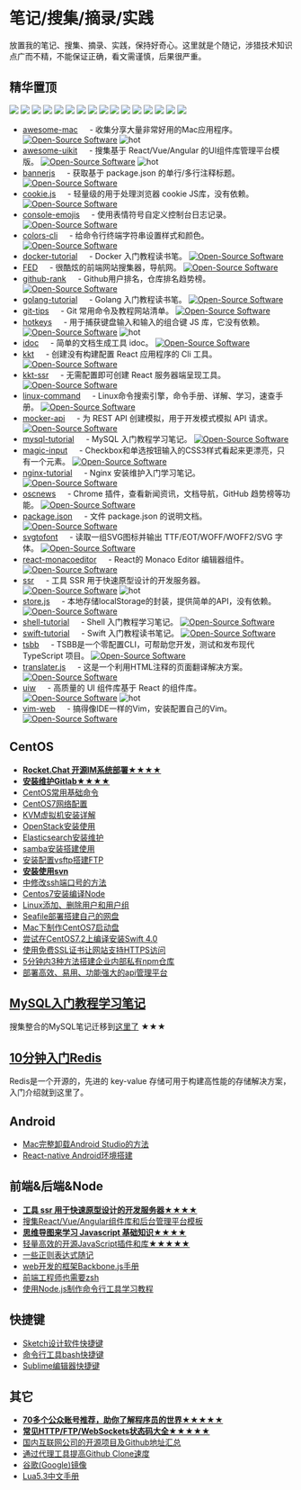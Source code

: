 # 笔记/搜集/摘录/实践

放置我的笔记、搜集、摘录、实践，保持好奇心。这里就是个随记，涉猎技术知识点广而不精，不能保证正确，看文需谨慎，后果很严重。

## 精华置顶

<p>
<a href="https://github.com/jaywcjlove/awesome-mac"><img src="banner/awesome-mac.svg" /></a>
<a href="https://github.com/jaywcjlove/linux-command"><img src="banner/linux-command.svg" /></a>
<a href="https://github.com/jaywcjlove/github-rank"><img src="banner/github-rank.svg" /></a>
<a href="https://github.com/jaywcjlove/ssr"><img src="banner/ssr.svg" /></a>
<a href="https://github.com/uiwjs/uiw"><img src="banner/uiw.svg" /></a>
<a href="https://github.com/jaywcjlove/git-tips"><img src="banner/git-tips.svg" /></a>
<a href="https://github.com/jaywcjlove/vim-web"><img src="banner/vim-web.svg" /></a>
<a href="https://github.com/jaywcjlove/mysql-tutorial"><img src="banner/mysql.svg" /></a>
<a href="https://github.com/jaywcjlove/oscnews"><img src="banner/oscnews.svg" /></a>
<a href="https://github.com/jaywcjlove/mocker-api"><img src="banner/mocker-api.svg" /></a>
<a href="https://github.com/jaywcjlove/translater.js"><img src="banner/translater.js.svg" /></a>
<a href="https://github.com/jaywcjlove/hotkeys"><img src="banner/hotkeys.svg" /></a>
<a href="https://github.com/jaywcjlove/kkt-ssr"><img src="banner/kkt-ssr.svg" /></a>
<a href="https://github.com/jaywcjlove/rdoc"><img src="banner/rdoc.svg" /></a>
<a href="https://github.com/jaywcjlove/nginx-tutorial"><img src="banner/nginx-tutorial.svg" /></a>
<a href="https://github.com/jaywcjlove/docker-tutorial"><img src="banner/docker-tutorial.svg" /></a>
</p>

- [awesome-mac](https://jaywcjlove.github.io/awesome-mac) <img align="bottom" height="13" src="https://img.shields.io/github/stars/jaywcjlove/awesome-mac.svg?label=" /> - 收集分享大量非常好用的Mac应用程序。 [![Open-Source Software][OSS Icon]](https://github.com/jaywcjlove/awesome-mac) ![hot][hot Icon]
- [awesome-uikit](https://github.com/jaywcjlove/awesome-uikit) <img align="bottom" height="13" src="https://img.shields.io/github/stars/jaywcjlove/awesome-uikit.svg?label=" /> - 搜集基于 React/Vue/Angular 的UI组件库管理平台模版。 [![Open-Source Software][OSS Icon]](https://github.com/jaywcjlove/awesome-uikit) ![hot][hot Icon]
- [bannerjs](https://github.com/jaywcjlove/bannerjs) <img align="bottom" height="13" src="https://img.shields.io/github/stars/jaywcjlove/bannerjs.svg?label=" /> - 获取基于 package.json 的单行/多行注释标题。 [![Open-Source Software][OSS Icon]](https://github.com/jaywcjlove/bannerjs)
- [cookie.js](https://github.com/jaywcjlove/cookie.js) <img align="bottom" height="13" src="https://img.shields.io/github/stars/jaywcjlove/cookie.js.svg?label=" /> - 轻量级的用于处理浏览器 cookie JS库，没有依赖。 [![Open-Source Software][OSS Icon]](https://github.com/jaywcjlove/cookie.js)
- [console-emojis](https://github.com/jaywcjlove/console-emojis) <img align="bottom" height="13" src="https://img.shields.io/github/stars/jaywcjlove/console-emojis.svg?label=" /> - 使用表情符号自定义控制台日志记录。 [![Open-Source Software][OSS Icon]](https://github.com/jaywcjlove/console-emojis)
- [colors-cli](https://github.com/jaywcjlove/colors-cli) <img align="bottom" height="13" src="https://img.shields.io/github/stars/jaywcjlove/colors-cli.svg?label=" /> - 给命令行终端字符串设置样式和颜色。 [![Open-Source Software][OSS Icon]](https://github.com/jaywcjlove/colors-cli)
- [docker-tutorial](https://github.com/jaywcjlove/docker-tutorial) <img align="bottom" height="13" src="https://img.shields.io/github/stars/jaywcjlove/docker-tutorial.svg?label=" /> - Docker 入门教程读书笔。 [![Open-Source Software][OSS Icon]](https://github.com/jaywcjlove/docker-tutorial)
- [FED](https://github.com/jaywcjlove/FED) <img align="bottom" height="13" src="https://img.shields.io/github/stars/jaywcjlove/FED.svg?label=" /> - 很酷炫的前端网站搜集器，导航网。 [![Open-Source Software][OSS Icon]](https://github.com/jaywcjlove/FED)
- [github-rank](http://jaywcjlove.github.io/github-rank/) <img align="bottom" height="13" src="https://img.shields.io/github/stars/jaywcjlove/github-rank.svg?label=" /> - Github用户排名，仓库排名趋势榜。 [![Open-Source Software][OSS Icon]](https://github.com/jaywcjlove/github-rank)
- [golang-tutorial](https://github.com/jaywcjlove/golang-tutorial) <img align="bottom" height="13" src="https://img.shields.io/github/stars/jaywcjlove/golang-tutorial.svg?label=" /> - Golang 入门教程读书笔。 [![Open-Source Software][OSS Icon]](https://github.com/jaywcjlove/golang-tutorial)
- [git-tips](https://github.com/jaywcjlove/git-tips) <img align="bottom" height="13" src="https://img.shields.io/github/stars/jaywcjlove/git-tips.svg?label=" /> - Git 常用命令及教程网站清单。 [![Open-Source Software][OSS Icon]](https://github.com/jaywcjlove/git-tips)
- [hotkeys](https://jaywcjlove.github.io/hotkeys/) <img align="bottom" height="13" src="https://img.shields.io/github/stars/jaywcjlove/hotkeys.svg?label=" /> - 用于捕获键盘输入和输入的组合键 JS 库，它没有依赖。 [![Open-Source Software][OSS Icon]](https://github.com/jaywcjlove/hotkeys) ![hot][hot Icon]
- [idoc](https://github.com/jaywcjlove/idoc) <img align="bottom" height="13" src="https://img.shields.io/github/stars/jaywcjlove/idoc.svg?label=" /> - 简单的文档生成工具 idoc。 [![Open-Source Software][OSS Icon]](https://github.com/jaywcjlove/idoc)
- [kkt](https://github.com/jaywcjlove/kkt) <img align="bottom" height="13" src="https://img.shields.io/github/stars/jaywcjlove/kkt.svg?label=" /> - 创建没有构建配置 React 应用程序的 Cli 工具。 [![Open-Source Software][OSS Icon]](https://github.com/jaywcjlove/kkt)
- [kkt-ssr](https://github.com/jaywcjlove/kkt-ssr) <img align="bottom" height="13" src="https://img.shields.io/github/stars/jaywcjlove/kkt-ssr.svg?label=" /> - 无需配置即可创建 React 服务器端呈现工具。 [![Open-Source Software][OSS Icon]](https://github.com/jaywcjlove/kkt-ssr)
- [linux-command](https://jaywcjlove.github.io/linux-command/) <img align="bottom" height="13" src="https://img.shields.io/github/stars/jaywcjlove/linux-command.svg?label=" /> - Linux命令搜索引擎，命令手册、详解、学习，速查手册。 [![Open-Source Software][OSS Icon]](https://github.com/jaywcjlove/linux-command)
- [mocker-api](https://jaywcjlove.github.io/mocker-api/) <img align="bottom" height="13" src="https://img.shields.io/github/stars/jaywcjlove/mocker-api.svg?label=" /> - 为 REST API 创建模拟，用于开发模式模拟 API 请求。 [![Open-Source Software][OSS Icon]](https://github.com/jaywcjlove/hotkeys)
- [mysql-tutorial](https://github.com/jaywcjlove/mysql-tutorial) <img align="bottom" height="13" src="https://img.shields.io/github/stars/jaywcjlove/mysql-tutorial.svg?label=" /> - MySQL 入门教程学习笔记。 [![Open-Source Software][OSS Icon]](https://github.com/jaywcjlove/mysql-tutorial)
- [magic-input](https://github.com/jaywcjlove/magic-input) <img align="bottom" height="13" src="https://img.shields.io/github/stars/jaywcjlove/magic-input.svg?label=" /> - Checkbox和单选按钮输入的CSS3样式看起来更漂亮，只有一个元素。 [![Open-Source Software][OSS Icon]](https://github.com/jaywcjlove/magic-input)
- [nginx-tutorial](https://github.com/jaywcjlove/nginx-tutorial) <img align="bottom" height="13" src="https://img.shields.io/github/stars/jaywcjlove/nginx-tutorial.svg?label=" /> - Nginx 安装维护入门学习笔记。 [![Open-Source Software][OSS Icon]](https://github.com/jaywcjlove/nginx-tutorial)
- [oscnews](https://github.com/jaywcjlove/oscnews) <img align="bottom" height="13" src="https://img.shields.io/github/stars/jaywcjlove/oscnews.svg?label=" /> - Chrome 插件，查看新闻资讯，文档导航，GitHub 趋势榜等功能。 [![Open-Source Software][OSS Icon]](https://github.com/jaywcjlove/oscnews)
- [package.json](https://github.com/jaywcjlove/package.json) <img align="bottom" height="13" src="https://img.shields.io/github/stars/jaywcjlove/package.json.svg?label=" /> - 文件 package.json 的说明文档。 [![Open-Source Software][OSS Icon]](https://github.com/jaywcjlove/package.json)
- [svgtofont](https://github.com/jaywcjlove/svgtofont) <img align="bottom" height="13" src="https://img.shields.io/github/stars/jaywcjlove/svgtofont.svg?label=" /> - 读取一组SVG图标并输出 TTF/EOT/WOFF/WOFF2/SVG 字体。 [![Open-Source Software][OSS Icon]](https://github.com/jaywcjlove/svgtofont)
- [react-monacoeditor](https://github.com/jaywcjlove/react-monacoeditor) <img align="bottom" height="13" src="https://img.shields.io/github/stars/jaywcjlove/react-monacoeditor.svg?label=" /> - React的 Monaco Editor 编辑器组件。 [![Open-Source Software][OSS Icon]](https://github.com/jaywcjlove/react-monacoeditor)
- [ssr](https://github.com/jaywcjlove/ssr) <img align="bottom" height="13" src="https://img.shields.io/github/stars/jaywcjlove/ssr.svg?label=" /> - 工具 SSR 用于快速原型设计的开发服务器。 [![Open-Source Software][OSS Icon]](https://github.com/jaywcjlove/ssr) ![hot][hot Icon]
- [store.js](https://github.com/jaywcjlove/store.js) <img align="bottom" height="13" src="https://img.shields.io/github/stars/jaywcjlove/store.js.svg?label=" /> - 本地存储localStorage的封装，提供简单的API，没有依赖。 [![Open-Source Software][OSS Icon]](https://github.com/jaywcjlove/store.js)
- [shell-tutorial](https://github.com/jaywcjlove/shell-tutorial) <img align="bottom" height="13" src="https://img.shields.io/github/stars/jaywcjlove/shell-tutorial.svg?label=" /> - Shell 入门教程学习笔记。 [![Open-Source Software][OSS Icon]](https://github.com/jaywcjlove/shell-tutorial)
- [swift-tutorial](https://github.com/jaywcjlove/swift-tutorial) <img align="bottom" height="13" src="https://img.shields.io/github/stars/jaywcjlove/swift-tutorial.svg?label=" /> - Swift 入门教程读书笔记。 [![Open-Source Software][OSS Icon]](https://github.com/jaywcjlove/swift-tutorial)
- [tsbb](https://github.com/jaywcjlove/tsbb) <img align="bottom" height="13" src="https://img.shields.io/github/stars/jaywcjlove/tsbb.svg?label=" /> - TSBB是一个零配置CLI，可帮助您开发，测试和发布现代 TypeScript 项目。 [![Open-Source Software][OSS Icon]](https://github.com/jaywcjlove/tsbb)
- [translater.js](https://github.com/jaywcjlove/translater.js) <img align="bottom" height="13" src="https://img.shields.io/github/stars/jaywcjlove/translater.js.svg?label=" /> - 这是一个利用HTML注释的页面翻译解决方案。 [![Open-Source Software][OSS Icon]](https://github.com/jaywcjlove/translater.js)
- [uiw](https://github.com/uiwjs/uiw) <img align="bottom" height="13" src="https://img.shields.io/github/stars/uiwjs/uiw.svg?label=" /> - 高质量的 UI 组件库基于 React 的组件库。 [![Open-Source Software][OSS Icon]](https://github.com/uiwjs/uiw) ![hot][hot Icon]
- [vim-web](https://github.com/jaywcjlove/vim-web) <img align="bottom" height="13" src="https://img.shields.io/github/stars/jaywcjlove/vim-web.svg?label=" /> - 搞得像IDE一样的Vim，安装配置自己的Vim。 [![Open-Source Software][OSS Icon]](https://github.com/jaywcjlove/vim-web)


## CentOS 

- **[Rocket.Chat 开源IM系统部署★★★★](CentOS/Rocket.Chat.md)**
- **[安装维护Gitlab★★★★](CentOS/CentOS7安装维护Gitlab.md)**
- [CentOS常用基础命令](CentOS/CentOS.md)
- [CentOS7网络配置](CentOS/CentOS7网络配置.md)
- [KVM虚拟机安装详解](CentOS/CentOS7安装KVM虚拟机详解.md)
- [OpenStack安装使用](CentOS/CentOS7安装openstack.md)
- [Elasticsearch安装维护](CentOS/Elasticsearch安装维护.md)
- [samba安装搭建使用](CentOS/samba.md)
- [安装配置vsftp搭建FTP](CentOS/CentOS7安装配置vsftp搭建FTP.md)
- **[安装使用svn](CentOS/安装使用svn.md)**
- [中修改ssh端口号的方法](CentOS/修改ssh端口号的方法.md)
- [Centos7安装编译Node](CentOS/Centos7安装编译Node.md)
- [Linux添加、删除用户和用户组](CentOS/Linux添加、删除用户和用户组.md)
- [Seafile部署搭建自己的网盘](CentOS/部署Seafile搭建自己的网盘.md)
- [Mac下制作CentOS7启动盘](CentOS/Mac下制作CentOS7启动盘.md)
- [尝试在CentOS7.2上编译安装Swift 4.0](CentOS/尝试在CentOS7.2上编译安装Swift.md)
- [使用免费SSL证书让网站支持HTTPS访问](CentOS/使用免费SSL证书让网站支持HTTPS访问.md)
- [5分钟内3种方法搭建企业内部私有npm仓库](CentOS/在5分钟内搭建企业内部私有npm仓库.md)
- [部署高效、易用、功能强大的api管理平台](CentOS/部署YApi平台.md)

## [MySQL入门教程学习笔记](https://github.com/jaywcjlove/mysql-tutorial)

搜集整合的MySQL笔记迁移到[这里了](https://github.com/jaywcjlove/mysql-tutorial) ★★★

## [10分钟入门Redis](Redis/README.md)

Redis是一个开源的，先进的 key-value 存储可用于构建高性能的存储解决方案，入门介绍就到这里了。

## Android

- [Mac完整卸载Android Studio的方法](Android/Mac%E5%AE%8C%E6%95%B4%E5%8D%B8%E8%BD%BDAndroid%20Studio%E7%9A%84%E6%96%B9%E6%B3%95.md)
- [React-native Android环境搭建](Android/React-native%20Android%E7%8E%AF%E5%A2%83%E6%90%AD%E5%BB%BA.md)

## 前端&后端&Node

- **[工具 ssr 用于快速原型设计的开发服务器★★★★](https://github.com/jaywcjlove/ssr)**
- [搜集React/Vue/Angular组件库和后台管理平台模板](https://github.com/jaywcjlove/awesome-uikit)
- **[思维导图来学习 Javascript 基础知识★★★★](Javascript/)**
- [轻量高效的开源JavaScript插件和库★★★★★](Javascript/轻量高效的开源JavaScript插件和库.md)
- [一些正则表达式随记](Javascript/一些正则表达式随记.md)
- [web开发的框架Backbone.js手册](http://jaywcjlove.github.io/handbook/index.html)
- [前端工程师也需要zsh](http://mp.weixin.qq.com/s?__biz=MzAwNzgxMjYzMA==&mid=401433562&idx=1&sn=1ca074b0629463f37a777a2b96aa98af)
- [使用Node.js制作命令行工具学习教程](https://github.com/jaywcjlove/wcj)

## 快捷键

- [Sketch设计软件快捷键](https://github.com/jaywcjlove/handbook/blob/f927defdc74fc3adfeb4f2764893426685284327/md/Shortcuts/Sketch.md)
- [命令行工具bash快捷键](https://github.com/jaywcjlove/handbook/blob/f927defdc74fc3adfeb4f2764893426685284327/md/Shortcuts/bash.md)
- [Sublime编辑器快捷键](https://github.com/jaywcjlove/handbook/blob/f927defdc74fc3adfeb4f2764893426685284327/md/Shortcuts/sublime.md)

## 其它

- **[70多个公众账号推荐，助你了解程序员的世界★★★★★](other/公众账号推荐.md)**
- **[常见HTTP/FTP/WebSockets状态码大全★★★★★](other/HTTP-Status-codes.md)**
- [国内互联网公司的开源项目及Github地址汇总](other/Github-Oraganizations.md)
- [通过代理工具提高Github Clone速度](other/通过代理工具提高Github%20Clone速度.md)
- [谷歌(Google)镜像](https://github.com/jaywcjlove/google)
- [Lua5.3中文手册](other/Lua5.3.md)


[hot Icon]: https://jaywcjlove.github.io/sb/ico/min-hot.svg "Hot"
[OSS Icon]: https://jaywcjlove.github.io/sb/ico/min-oss.svg "Open source ui componet on Github"